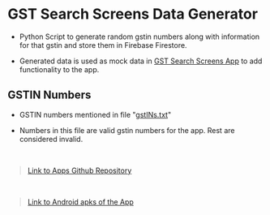 # GST Search Screens Data Generator

- Python Script to generate random gstin numbers along with information
for that gstin and store them in Firebase Firestore.

- Generated data is used as mock data in [GST Search Screens App](https://github.com/rishabhy22/Gst_Screens_Assignment) to add functionality to the app.


## GSTIN Numbers

- GSTIN numbers mentioned in file "[gstINs.txt](https://github.com/rishabhy22/Gst_Search_Screens_GstInGenerator/blob/main/gstINs.txt)"

- Numbers in this file are valid gstin numbers for the app. Rest are considered invalid.

<br/>


>[Link to Apps Github Repository](https://github.com/rishabhy22/Gst_Screens_Assignment)

<br/>

> [Link to Android apks of the App](https://drive.google.com/drive/folders/170eTs9ULHHNfTnsx0bbFibi40J2gwigR)